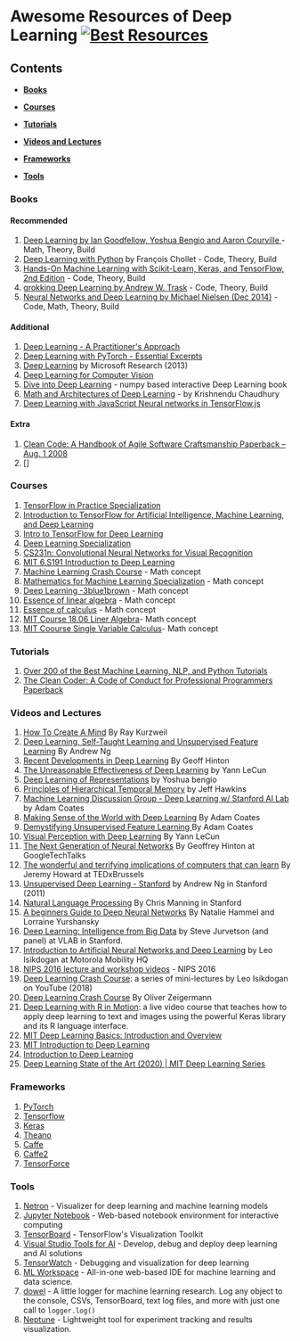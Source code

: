 # Awesome Resources of Deep Learning [![Best Resources](https://cdn.rawgit.com/sindresorhus/awesome/d7305f38d29fed78fa85652e3a63e154dd8e8829/media/badge.svg)](https://github.com/sindresorhus/awesome)

## Contents

* **[Books](#books)**

* **[Courses](#courses)**

* **[Tutorials](#tutorials)**  

* **[Videos and Lectures](#videos-and-lectures)**  

* **[Frameworks](#frameworks)**  

* **[Tools](#tools)**  

### Books

#### Recommended
1. [Deep Learning by Ian Goodfellow, Yoshua Bengio and Aaron Courville ](http://www.deeplearningbook.org/) - Math, Theory, Build
2. [Deep Learning with Python](https://www.manning.com/books/deep-learning-with-python) by François Chollet - Code, Theory, Build
3. [Hands-On Machine Learning with Scikit-Learn, Keras, and TensorFlow, 2nd Edition](https://www.oreilly.com/library/view/hands-on-machine-learning/9781492032632/) - Code, Theory, Build
4. [grokking Deep Learning by Andrew W. Trask](https://cdn.ttgtmedia.com/rms/pdf/grokking_deep_learning.pdf) - Code, Theory, Build
5. [Neural Networks and Deep Learning by Michael Nielsen (Dec 2014)](http://neuralnetworksanddeeplearning.com/) - Code, Math, Theory, Build


#### Additional 
1.  [Deep Learning - A Practitioner's Approach](https://www.amazon.com.au/Deep-Learning-Practitioners-Josh-Patterson-ebook/dp/B074D5YF1D)
2. [Deep Learning with PyTorch - Essential Excerpts](https://pytorch.org/assets/deep-learning/Deep-Learning-with-PyTorch.pdf)
3.  [Deep Learning](http://research.microsoft.com/pubs/209355/DeepLearning-NowPublishing-Vol7-SIG-039.pdf) by Microsoft Research (2013)
4. [Deep Learning for Computer Vision](https://www.manning.com/books/grokking-deep-learning-for-computer-vision)
5. [Dive into Deep Learning](https://d2l.ai/) - numpy based interactive Deep Learning book
6. [Math and Architectures of Deep Learning](https://www.manning.com/books/math-and-architectures-of-deep-learning) - by Krishnendu Chaudhury
7. [Deep Learning with JavaScript Neural networks in TensorFlow.js](https://www.manning.com/books/deep-learning-with-javascript)

#### Extra 
1. [Clean Code: A Handbook of Agile Software Craftsmanship Paperback – Aug. 1 2008](https://www.pdfdrive.com/clean-code-a-handbook-of-agile-software-craftsmanship-the-object-mentors-d45310217.html)
2. []


### Courses 

1. [TensorFlow in Practice Specialization](https://www.coursera.org/specializations/tensorflow-in-practice)
2. [Introduction to TensorFlow for Artificial Intelligence, Machine Learning, and Deep Learning](https://www.coursera.org/learn/introduction-tensorflow)
3. [Intro to TensorFlow for Deep Learning](https://www.udacity.com/course/intro-to-tensorflow-for-deep-learning--ud187)
4. [Deep Learning Specialization](https://www.coursera.org/specializations/deep-learning)
5. [CS231n: Convolutional Neural Networks for Visual Recognition](http://cs231n.stanford.edu/index.html)
6. [MIT 6.S191 Introduction to Deep Learning](http://introtodeeplearning.com)
7. [Machine Learning Crash Course](https://developers.google.com/machine-learning/crash-course) - Math concept
8. [Mathematics for Machine Learning Specialization](https://www.coursera.org/specializations/mathematics-machine-learning?source=deprecated_spark_cdp) - Math concept
9. [Deep Learning -3blue1brown](https://www.youtube.com/playlist?list=PLZHQObOWTQDNU6R1_67000Dx_ZCJB-3pi) - Math concept
10. [Essence of linear algebra](https://www.youtube.com/playlist?list=PLZHQObOWTQDPD3MizzM2xVFitgF8hE_ab) - Math concept
11. [Essence of calculus](https://www.youtube.com/playlist?list=PLZHQObOWTQDMsr9K-rj53DwVRMYO3t5Yr) - Math concept
12. [MIT Course 18.06 Liner Algebra](https://ocw.mit.edu/courses/mathematics/18-06-linear-algebra-spring-2010/)- Math concept
13. [MIT Coourse Single Variable Calculus](https://ocw.mit.edu/courses/mathematics/18-01-single-variable-calculus-fall-2006/)- Math concept


### Tutorials

1. [Over 200 of the Best Machine Learning, NLP, and Python Tutorials](https://medium.com/machine-learning-in-practice/over-200-of-the-best-machine-learning-nlp-and-python-tutorials-2018-edition-dd8cf53cb7dc)
2. [The Clean Coder: A Code of Conduct for Professional Programmers Paperback](https://www.amazon.ca/Clean-Coder-Conduct-Professional-Programmers/dp/0137081073)

### Videos and Lectures

1.  [How To Create A Mind](https://www.youtube.com/watch?v=RIkxVci-R4k) By Ray Kurzweil
2.  [Deep Learning, Self-Taught Learning and Unsupervised Feature Learning](https://www.youtube.com/watch?v=n1ViNeWhC24) By Andrew Ng
3.  [Recent Developments in Deep Learning](https://www.youtube.com/watch?v=vShMxxqtDDs&amp;index=3&amp;list=PL78U8qQHXgrhP9aZraxTT5-X1RccTcUYT) By Geoff Hinton
4.  [The Unreasonable Effectiveness of Deep Learning](https://www.youtube.com/watch?v=sc-KbuZqGkI) by Yann LeCun
5.  [Deep Learning of Representations](https://www.youtube.com/watch?v=4xsVFLnHC_0) by Yoshua bengio
6.  [Principles of Hierarchical Temporal Memory](https://www.youtube.com/watch?v=6ufPpZDmPKA) by Jeff Hawkins
7.  [Machine Learning Discussion Group - Deep Learning w/ Stanford AI Lab](https://www.youtube.com/watch?v=2QJi0ArLq7s&amp;list=PL78U8qQHXgrhP9aZraxTT5-X1RccTcUYT) by Adam Coates
8.  [Making Sense of the World with Deep Learning](http://vimeo.com/80821560) By Adam Coates
9.  [Demystifying Unsupervised Feature Learning ](https://www.youtube.com/watch?v=wZfVBwOO0-k) By Adam Coates
10.  [Visual Perception with Deep Learning](https://www.youtube.com/watch?v=3boKlkPBckA) By Yann LeCun
11.  [The Next Generation of Neural Networks](https://www.youtube.com/watch?v=AyzOUbkUf3M) By Geoffrey Hinton at GoogleTechTalks
12.  [The wonderful and terrifying implications of computers that can learn](http://www.ted.com/talks/jeremy_howard_the_wonderful_and_terrifying_implications_of_computers_that_can_learn) By Jeremy Howard at TEDxBrussels
13.  [Unsupervised Deep Learning - Stanford](http://web.stanford.edu/class/cs294a/handouts.html) by Andrew Ng in Stanford (2011)
14.  [Natural Language Processing](http://web.stanford.edu/class/cs224n/handouts/) By Chris Manning in Stanford
15.  [A beginners Guide to Deep Neural Networks](http://googleresearch.blogspot.com/2015/09/a-beginners-guide-to-deep-neural.html) By Natalie Hammel and Lorraine Yurshansky
16.  [Deep Learning: Intelligence from Big Data](https://www.youtube.com/watch?v=czLI3oLDe8M) by Steve Jurvetson (and panel) at VLAB in Stanford.
17. [Introduction to Artificial Neural Networks and Deep Learning](https://www.youtube.com/watch?v=FoO8qDB8gUU) by Leo Isikdogan at Motorola Mobility HQ
18. [NIPS 2016 lecture and workshop videos](https://nips.cc/Conferences/2016/Schedule) - NIPS 2016
19. [Deep Learning Crash Course](https://www.youtube.com/watch?v=oS5fz_mHVz0&list=PLWKotBjTDoLj3rXBL-nEIPRN9V3a9Cx07): a series of mini-lectures by Leo Isikdogan on YouTube (2018)
20. [Deep Learning Crash Course](https://www.manning.com/livevideo/deep-learning-crash-course) By Oliver Zeigermann
21. [Deep Learning with R in Motion](https://www.manning.com/livevideo/deep-learning-with-r-in-motion): a live video course that teaches how to apply deep learning to text and images using the powerful Keras library and its R language interface.
22. [MIT Deep Learning Basics: Introduction and Overview](https://www.youtube.com/watch?v=O5xeyoRL95U)
23. [MIT Introduction to Deep Learning](https://www.youtube.com/watch?v=njKP3FqW3Sk)
24. [Introduction to Deep Learning](https://www.youtube.com/user/Zan560)
25. [Deep Learning State of the Art (2020) | MIT Deep Learning Series](https://www.youtube.com/watch?v=0VH1Lim8gL8)



### Frameworks

1. [PyTorch](https://github.com/pytorch/pytorch)
2. [Tensorflow](https://github.com/tensorflow/tensorflow)
3. [Keras](https://github.com/keras-team/keras)
4. [Theano](http://deeplearning.net/software/theano/)
5. [Caffe](https://github.com/BVLC/caffe)
6. [Caffe2](https://github.com/caffe2/caffe2)
7. [TensorForce](https://github.com/reinforceio/tensorforce)



### Tools

1.  [Netron](https://github.com/lutzroeder/netron) - Visualizer for deep learning and machine learning models
2.  [Jupyter Notebook](http://jupyter.org) - Web-based notebook environment for interactive computing
3.  [TensorBoard](https://github.com/tensorflow/tensorboard) - TensorFlow's Visualization Toolkit
4.  [Visual Studio Tools for AI](https://visualstudio.microsoft.com/downloads/ai-tools-vs) - Develop, debug and deploy deep learning and AI solutions
5.  [TensorWatch](https://github.com/microsoft/tensorwatch) - Debugging and visualization for deep learning
6. [ML Workspace](https://github.com/ml-tooling/ml-workspace) - All-in-one web-based IDE for machine learning and data science.
7.  [dowel](https://github.com/rlworkgroup/dowel) - A little logger for machine learning research. Log any object to the console, CSVs, TensorBoard, text log files, and more with just one call to `logger.log()`
8.  [Neptune](https://neptune.ml/) - Lightweight tool for experiment tracking and results visualization. 

